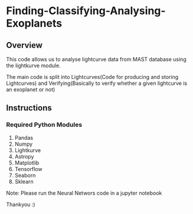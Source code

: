 # Finding-Classifying-Analysing-Exoplanets
## Overview
This code allows us to analyse lightcurve data from MAST database using the lightkurve module.

The main code is split into Lightcurves(Code for producing and storing Lightcurves) and Verifying(Basically to verify whether a given lightcurve is an exoplanet or not)

## Instructions
### Required Python Modules
1. Pandas
2. Numpy 
3. Lightkurve
4. Astropy
5. Matplotlib
6. Tensorflow
7. Seaborn
8. Sklearn

Note: Please run the Neural Networs code in a jupyter notebook 

Thankyou :)
